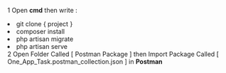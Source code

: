 1 Open <b>cmd</b> then write : 
   <li> git clone { project } </li>
   <li> composer install </li>
   <li> php artisan migrate </li>
   <li> php artisan serve </li>
2 Open Folder Called [ Postman Package ] then Import Package Called [ One_App_Task.postman_collection.json ] in <b>Postman</b> 
